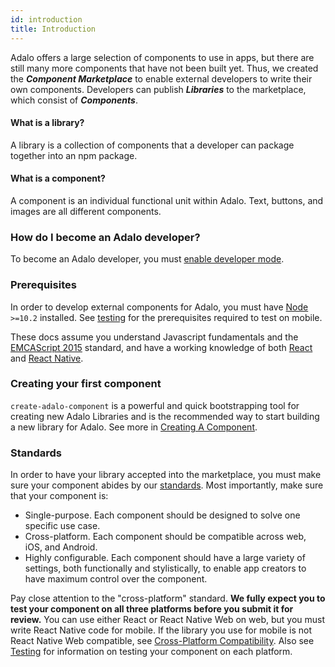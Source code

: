 ```yaml
---
id: introduction
title: Introduction
---
```


Adalo offers a large selection of components to use in apps, but there are still many more components that have not been built yet. Thus, we created the **_Component Marketplace_** to enable external developers to write their own components. Developers can publish **_Libraries_** to the marketplace, which consist of **_Components_**.

#### What is a library?

A library is a collection of components that a developer can package together into an npm package.

#### What is a component?

A component is an individual functional unit within Adalo. Text, buttons, and images are all different components.

### How do I become an Adalo developer?

To become an Adalo developer, you must [enable developer mode](enabling-dev-mode).

### Prerequisites

In order to develop external components for Adalo, you must have [Node](https://nodejs.org) `>=10.2` installed. See [testing](../workflow/testing) for the prerequisites required to test on mobile.

These docs assume you understand Javascript fundamentals and the [EMCAScript 2015](https://flaviocopes.com/ecmascript/) standard, and have a working knowledge of both [React](https://reactjs.org/) and [React Native](https://reactnative.dev/).

### Creating your first component

`create-adalo-component` is a powerful and quick bootstrapping tool for creating new Adalo Libraries and is the recommended way to start building a new library for Adalo. See more in [Creating A Component](create-adalo-component).

### Standards

In order to have your library accepted into the marketplace, you must make sure your component abides by our [standards](/guidelines/core-standards/component-standards). Most importantly, make sure that your component is:

- Single-purpose. Each component should be designed to solve one specific use case.
- Cross-platform. Each component should be compatible across web, iOS, and Android.
- Highly configurable. Each component should have a large variety of settings, both functionally and stylistically, to enable app creators to have maximum control over the component.

Pay close attention to the "cross-platform" standard. **We fully expect you to test your component on all three platforms before you submit it for review.** You can use either React or React Native Web on web, but you must write React Native code for mobile. If the library you use for mobile is not React Native Web compatible, see [Cross-Platform Compatibility](/docs/workflow/cross-platform). Also see [Testing](/docs/workflow/testing) for information on testing your component on each platform.
